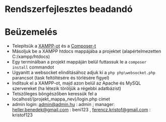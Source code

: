 # Rendszerfejlesztes beadandó

# Beüzemelés
- Telepítsük a [XAMPP-ot](https://www.apachefriends.org/download.html) és a [Composer-t](https://getcomposer.org/download/)
- Másoljuk be a XAMPP htdocs mappájába a projektet (alapértelmezetten C:/xampp/htdocs)
- Egy terminálban a projekt mappáján belül futtassuk le a `composer install` commandot
- Ugyanitt a websocket elindításához adjuk ki a `php php\websocket.php` parancsot (task feltöltésére és törlésére figyel)
- Indítsuk el a XAMPP-ot, majd azon belül az Apache és MySQL szervereket (ha létezik töröljük a régebbi adatbázist)
- Tetszőleges böngészőben keressük fel a localhost/(projekt_mappa_nev)/login.php címet
- admin login: admin@admin.hu : admin ; manager: heller.benedek@gmail.com : beni123 , ferencz.kristof@gmail.com : kristof123
